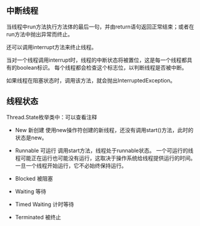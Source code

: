 ## 中断线程
当线程中run方法执行方法体的最后一句，并由return语句返回正常结束；或者在run方法中抛出异常而终止。

还可以调用interrupt方法来终止线程。

当对一个线程调用interrupt时，线程的中断状态将被置位，这是每一个线程都具有的boolean标识。
每个线程都会检查这个标志位，以判断线程是否被中断。

如果线程在阻塞状态时，调用该方法，就会抛出InterruptedException。

## 线程状态
Thread.State枚举类中：可以查看注释
- New 新创建
使用new操作符创建的新线程，还没有调用start()方法，此时的状态是new。

- Runnable 可运行
调用start方法，线程处于runnable状态。
一个可运行的线程可能正在运行也可能没有运行，这取决于操作系统给线程提供运行的时间。
一旦一个线程开始运行，它不必始终保持运行。

- Blocked 被阻塞


- Waiting 等待
- Timed Waiting 计时等待
- Terminated 被终止
